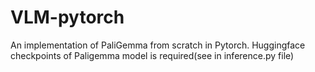 # VLM-pytorch

An implementation of PaliGemma from scratch in Pytorch. Huggingface checkpoints of Paligemma model is required(see in inference.py file)
